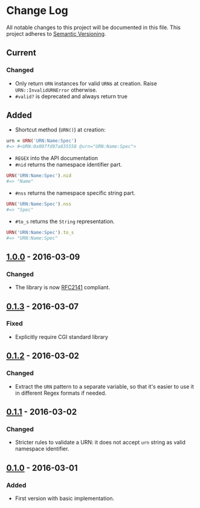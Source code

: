 # Change Log
All notable changes to this project will be documented in this file. This
project adheres to [Semantic Versioning](http://semver.org/).

## Current
### Changed
- Only return `URN` instances for valid `URN`s at creation. Raise `URN::InvalidURNError` otherwise.
- `#valid?` is deprecated and always return true

## Added
- Shortcut method (`URN()`) at creation:
```ruby
urn = URN('URN:Name:Spec')
#=> #<URN:0x007fd97a835558 @urn="URN:Name:Spec">
```
- `REGEX` into the API documentation
- `#nid` returns the namespace identifier part.
```ruby
URN('URN:Name:Spec').nid
#=> "Name"
```
- `#nss` returns the namespace specific string part.
```ruby
URN('URN:Name:Spec').nss
#=> "Spec"
```
- `#to_s` returns the `String` representation.
```ruby
URN('URN:Name:Spec').to_s
#=> "URN:Name:Spec"
```

## [1.0.0] - 2016-03-09
### Changed
- The library is now [RFC2141](https://www.ietf.org/rfc/rfc2141.txt) compliant.

## [0.1.3] - 2016-03-07
### Fixed
- Explicitly require CGI standard library

## [0.1.2] - 2016-03-02
### Changed
- Extract the `URN` pattern to a separate variable, so that it's easier to use it in different Regex formats if needed.

## [0.1.1] - 2016-03-02
### Changed
- Stricter rules to validate a URN: it does not accept `urn` string as valid namespace identifier.

## [0.1.0] - 2016-03-01
### Added
- First version with basic implementation.

[1.0.0]: https://github.com/altmetric/urn/releases/tag/v1.0.0
[0.1.3]: https://github.com/altmetric/urn/releases/tag/v0.1.3
[0.1.2]: https://github.com/altmetric/urn/releases/tag/v0.1.2
[0.1.1]: https://github.com/altmetric/urn/releases/tag/v0.1.1
[0.1.0]: https://github.com/altmetric/urn/releases/tag/v0.1.0

